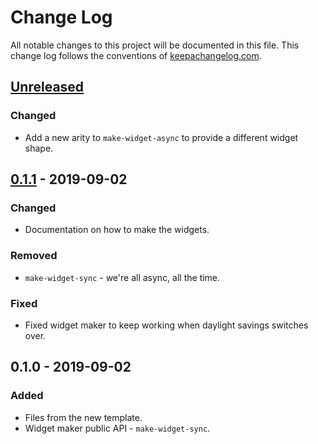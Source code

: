 # Change Log
All notable changes to this project will be documented in this file. This change log follows the conventions of [keepachangelog.com](http://keepachangelog.com/).

## [Unreleased]
### Changed
- Add a new arity to `make-widget-async` to provide a different widget shape.

## [0.1.1] - 2019-09-02
### Changed
- Documentation on how to make the widgets.

### Removed
- `make-widget-sync` - we're all async, all the time.

### Fixed
- Fixed widget maker to keep working when daylight savings switches over.

## 0.1.0 - 2019-09-02
### Added
- Files from the new template.
- Widget maker public API - `make-widget-sync`.

[Unreleased]: https://github.com/your-name/aps/compare/0.1.1...HEAD
[0.1.1]: https://github.com/your-name/aps/compare/0.1.0...0.1.1
